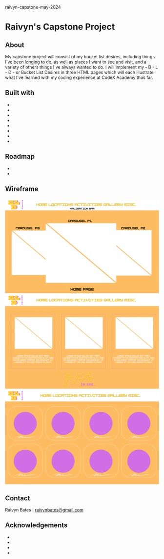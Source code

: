 raivyn-capstone-may-2024
# Raivyn's Capstone Project

## About

My capstone project will consist of my bucket list desires, including things I've been longing
to do, as well as places I want to see and visit, and a variety of others things I've always 
wanted to do. I will implement my - B - L - D - or Bucket List Desires in three HTML pages 
which will each illustrate what I've learned with my coding experience at CodeX Academy thus far.

## Built with

* 
* 
* 
* 
* 
* 
* 
* 

## Roadmap

- 
-  

## Wireframe

![Wireframe for index.html](<Wireframe I.png>)
![Wireframe for locations.html](<Wireframe II.png>)
![Wireframe for gallery.html](<Wireframe III.png>)
## Contact

Raivyn Bates | 
raivynbates@gmail.com

## Acknowledgements 

- 
- 
- 
- 


